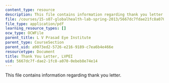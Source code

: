 ```yaml
---
content_type: resource
description: This file contains information regarding thank you letter.
file: /courses/15-s07-globalhealth-lab-spring-2013/5667dc7fdae21fc8a0700ebeb8e74e14_MIT15_S07S13_thanK_yo_lvp.pdf
file_type: application/pdf
learning_resource_types: []
ocw_type: OCWFile
parent_title: L V Prasad Eye Institute
parent_type: CourseSection
parent_uid: a9073ed2-5726-e216-9189-c7ea6b4e466e
resourcetype: Document
title: Thank You Letter, LVPEI
uid: 5667dc7f-dae2-1fc8-a070-0ebeb8e74e14
---
```

This file contains information regarding thank you letter.

